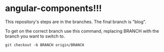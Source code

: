 # angular-components!!!

This repository's steps are in the branches. The final branch is "blog".

To get on the correct branch use this command, replacing BRANCH with the branch you want to switch to.

```
git checkout -b BRANCH origin/BRANCH
```
